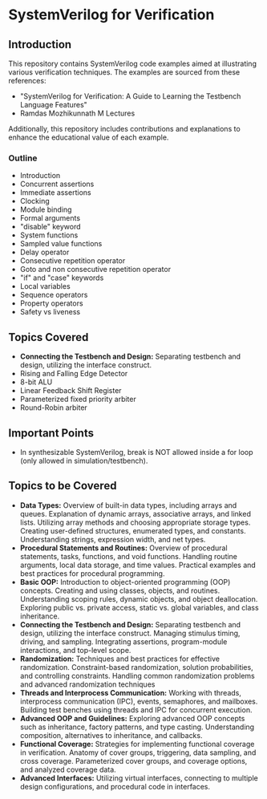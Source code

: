# SystemVerilog for Verification

## Introduction

This repository contains SystemVerilog code examples aimed at illustrating various verification techniques. The examples are sourced from these references:

*   "SystemVerilog for Verification: A Guide to Learning the Testbench Language Features"
*   Ramdas Mozhikunnath M Lectures

Additionally, this repository includes contributions and explanations to enhance the educational value of each example.

### Outline

*   Introduction
*   Concurrent assertions
*   Immediate assertions
*   Clocking
*   Module binding
*   Formal arguments
*   "disable" keyword
*   System functions
*   Sampled value functions
*   Delay operator
*   Consecutive repetition operator
*   Goto and non consecutive repetition operator
*   "if" and "case" keywords
*   Local variables
*   Sequence operators
*   Property operators
*   Safety vs liveness

## Topics Covered

*   **Connecting the Testbench and Design:** Separating testbench and design, utilizing the interface construct.
*   Rising and Falling Edge Detector
*   8-bit ALU
*   Linear Feedback Shift Register
*   Parameterized fixed priority arbiter
*   Round-Robin arbiter

## Important Points

*   In synthesizable SystemVerilog, break is NOT allowed inside a for loop (only allowed in simulation/testbench).


## Topics to be Covered

*   **Data Types:** Overview of built-in data types, including arrays and queues. Explanation of dynamic arrays, associative arrays, and linked lists. Utilizing array methods and choosing appropriate storage types. Creating user-defined structures, enumerated types, and constants. Understanding strings, expression width, and net types.
*   **Procedural Statements and Routines:** Overview of procedural statements, tasks, functions, and void functions. Handling routine arguments, local data storage, and time values. Practical examples and best practices for procedural programming.
*   **Basic OOP:** Introduction to object-oriented programming (OOP) concepts. Creating and using classes, objects, and routines. Understanding scoping rules, dynamic objects, and object deallocation. Exploring public vs. private access, static vs. global variables, and class inheritance.
*   **Connecting the Testbench and Design:** Separating testbench and design, utilizing the interface construct. Managing stimulus timing, driving, and sampling. Integrating assertions, program-module interactions, and top-level scope.
*   **Randomization:** Techniques and best practices for effective randomization. Constraint-based randomization, solution probabilities, and controlling constraints. Handling common randomization problems and advanced randomization techniques
*   **Threads and Interprocess Communication:** Working with threads, interprocess communication (IPC), events, semaphores, and mailboxes. Building test benches using threads and IPC for concurrent execution.
*   **Advanced OOP and Guidelines:** Exploring advanced OOP concepts such as inheritance, factory patterns, and type casting. Understanding composition, alternatives to inheritance, and callbacks.
*   **Functional Coverage:** Strategies for implementing functional coverage in verification. Anatomy of cover groups, triggering, data sampling, and cross coverage. Parameterized cover groups, and coverage options, and analyzed coverage data.
*   **Advanced Interfaces:** Utilizing virtual interfaces, connecting to multiple design configurations, and procedural code in interfaces.
<!---
## Usage

1.  Clone the repository to your local machine.
    ```
    git clone <repository_url>
    ```
2.  Navigate to the desired example directory.
3.  Open the code files using a SystemVerilog-compatible editor or Integrated Development Environment (IDE).
4.  Read through the code and accompanying documentation to understand the concepts being illustrated.
5.  Simulate the examples using a SystemVerilog simulator to observe their behavior and verify their correctness.

## System Verilog Assertions Basics

This repository contains examples to illustrate the basics of System Verilog Assertions (SVAs) from the perspective of Formal Verification (FV). These examples go over sequences, properties, assertions, assumptions and covers. This is introductory material that covers basic principals.

The examples are in `src` directory and the associated documentation is in `docs` directory. The documentation is autogenerated from the source using markdown script in tools repository.

Some of the testbenches here use features of 2012 SystemVerilog. Tool support may not be uniform for these.


### General advice to the users

It is usually advisable to use constructs that match the use case. If multiple constructs can be used, the easiest to understand is the best.

If the requirements involve a lot of correlated checking across interfaces and state, it is a good idea to craft a synthesizable testbench that is self explanatory and write simpler assertions using the state and the outputs of the state machine. In such scenarios, numerous interrelated but separate SVAs become hard to understand and debug.

## License

The code examples in this repository are provided under the MIT License. Please refer to the LICENSE file for more details.
--->
